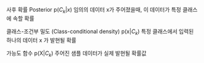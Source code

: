 사후 확률 Posterior  p($C_{k}|x$)
임의의 데이터 x가 주어졌을때, 이 데이터가 특정 클래스에 속할 확률

클래스-조건부 밀도 (Class-conditional density) p(x|$C_{k}$)
특정 클래스에서 입력된 하나의 데이터 x 가 발현될 확률

가능도 함수 p(X|$C_{k}$)
주어진 샘플 데이터가 실제 발현될 확률값
